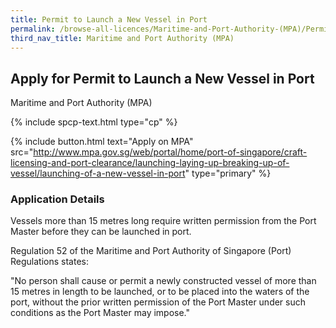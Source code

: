 ```yaml
---
title: Permit to Launch a New Vessel in Port
permalink: /browse-all-licences/Maritime-and-Port-Authority-(MPA)/Permit-to-Launch-a-New-Vessel-in-Port
third_nav_title: Maritime and Port Authority (MPA)
---
```


## Apply for Permit to Launch a New Vessel in Port

Maritime and Port Authority (MPA)

{% include spcp-text.html type="cp" %}

{% include button.html text="Apply on MPA" src="http://www.mpa.gov.sg/web/portal/home/port-of-singapore/craft-licensing-and-port-clearance/launching-laying-up-breaking-up-of-vessel/launching-of-a-new-vessel-in-port" type="primary" %}

### Application Details

<p>Vessels more than 15 metres long require written permission from the Port Master before they can be launched in port.</p>
 <p>Regulation 52 of the Maritime and Port Authority of Singapore (Port) Regulations states:</p>
 <p>"No person shall cause or permit a newly constructed vessel of more than 15 metres in length to be launched, or to be placed into the waters of the port, without the prior written permission of the Port Master under such conditions as the Port Master may impose."</p>

